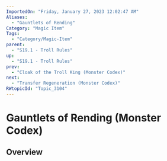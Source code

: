 ```yaml
---
ImportedOn: "Friday, January 27, 2023 12:02:47 AM"
Aliases:
  - "Gauntlets of Rending"
Category: "Magic Item"
Tags:
  - "Category/Magic-Item"
parent:
  - "S19.1 - Troll Rules"
up:
  - "S19.1 - Troll Rules"
prev:
  - "Cloak of the Troll King (Monster Codex)"
next:
  - "Transfer Regeneration (Monster Codex)"
RWtopicId: "Topic_3104"
---
```

# Gauntlets of Rending (Monster Codex)
## Overview
